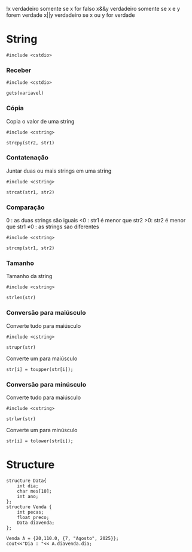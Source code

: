 
!x  verdadeiro somente se x for falso
x&&y verdadeiro somente se x e y forem verdade
x||y verdadeiro se x ou y for verdade

# String
```
#include <cstdio> 
```
### Receber
```
#include <cstdio>
```
```
gets(variavel)
```


### Cópia
Copia o valor de uma string
```
#include <cstring> 
```
```
strcpy(str2, str1)
```
### Contatenação
Juntar duas ou mais strings em uma string
```
#include <cstring> 
```
```
strcat(str1, str2)
```
### Comparação
0 : as duas strings são iguais
\<0 : str1 é menor que str2
\>0: str2 é menor que str1
≠0 : as strings sao diferentes
```
#include <cstring> 
```
```
strcmp(str1, str2)
```
### Tamanho
Tamanho da string
```
#include <cstring> 
```
```
strlen(str)
```
### Conversão para maiúsculo
Converte tudo para maiúsculo
```
#include <cstring> 
```
```
strupr(str)
```
Converte um para maiúsculo
```
str[i] = toupper(str[i]);
```
### Conversão para minúsculo
Converte tudo para maiúsculo
```
#include <cstring> 
```
```
strlwr(str)
```
Converte um para minúsculo
```
str[i] = tolower(str[i]);
```

# Structure
```
structure Data{
    int dia;
    char mes[10];
    int ano;
};
structure Venda {
    int pecas;
    float preco;
    Data diavenda;
};
```
```
Venda A = {20,110.0, {7, "Agosto", 2025}};
cout<<"Dia : "<< A.diavenda.dia;
```

